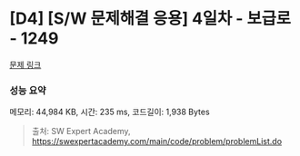 # [D4] [S/W 문제해결 응용] 4일차 - 보급로 - 1249 

[문제 링크](https://swexpertacademy.com/main/code/problem/problemDetail.do?contestProbId=AV15QRX6APsCFAYD) 

### 성능 요약

메모리: 44,984 KB, 시간: 235 ms, 코드길이: 1,938 Bytes



> 출처: SW Expert Academy, https://swexpertacademy.com/main/code/problem/problemList.do